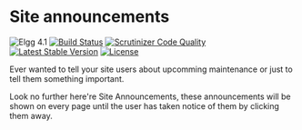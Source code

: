 Site announcements
==================

![Elgg 4.1](https://img.shields.io/badge/Elgg-4.1-green.svg)
[![Build Status](https://scrutinizer-ci.com/g/ColdTrick/site_announcements/badges/build.png?b=master)](https://scrutinizer-ci.com/g/ColdTrick/site_announcements/build-status/master)
[![Scrutinizer Code Quality](https://scrutinizer-ci.com/g/ColdTrick/site_announcements/badges/quality-score.png?b=master)](https://scrutinizer-ci.com/g/ColdTrick/site_announcements/?branch=master)
[![Latest Stable Version](https://poser.pugx.org/coldtrick/site_announcements/v/stable.svg)](https://packagist.org/packages/coldtrick/site_announcements)
[![License](https://poser.pugx.org/coldtrick/site_announcements/license.svg)](https://packagist.org/packages/coldtrick/site_announcements)

Ever wanted to tell your site users about upcomming maintenance or just to tell them something important.

Look no further here're Site Announcements, these announcements will be shown on every page until the user has taken notice of them by clicking them away.
